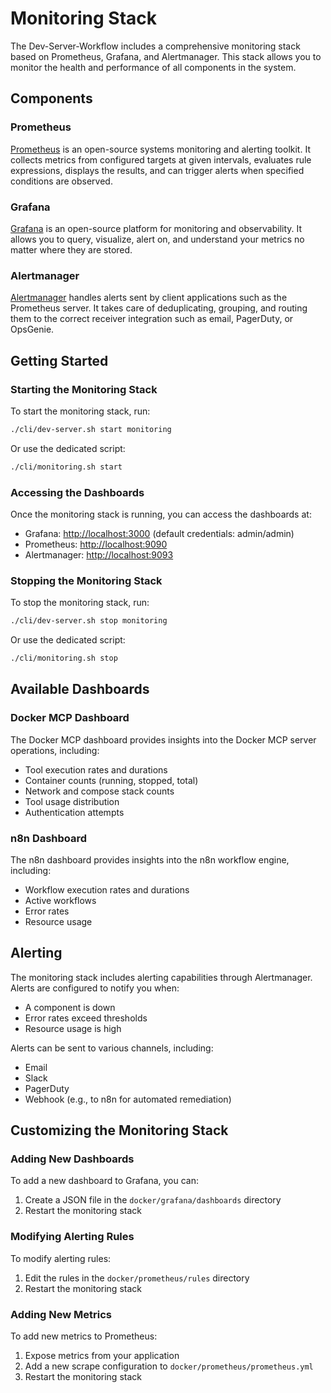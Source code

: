 # Monitoring Stack

The Dev-Server-Workflow includes a comprehensive monitoring stack based on Prometheus, Grafana, and Alertmanager. This stack allows you to monitor the health and performance of all components in the system.

## Components

### Prometheus

[Prometheus](https://prometheus.io/) is an open-source systems monitoring and alerting toolkit. It collects metrics from configured targets at given intervals, evaluates rule expressions, displays the results, and can trigger alerts when specified conditions are observed.

### Grafana

[Grafana](https://grafana.com/) is an open-source platform for monitoring and observability. It allows you to query, visualize, alert on, and understand your metrics no matter where they are stored.

### Alertmanager

[Alertmanager](https://prometheus.io/docs/alerting/latest/alertmanager/) handles alerts sent by client applications such as the Prometheus server. It takes care of deduplicating, grouping, and routing them to the correct receiver integration such as email, PagerDuty, or OpsGenie.

## Getting Started

### Starting the Monitoring Stack

To start the monitoring stack, run:

```bash
./cli/dev-server.sh start monitoring
```

Or use the dedicated script:

```bash
./cli/monitoring.sh start
```

### Accessing the Dashboards

Once the monitoring stack is running, you can access the dashboards at:

- Grafana: [http://localhost:3000](http://localhost:3000) (default credentials: admin/admin)
- Prometheus: [http://localhost:9090](http://localhost:9090)
- Alertmanager: [http://localhost:9093](http://localhost:9093)

### Stopping the Monitoring Stack

To stop the monitoring stack, run:

```bash
./cli/dev-server.sh stop monitoring
```

Or use the dedicated script:

```bash
./cli/monitoring.sh stop
```

## Available Dashboards

### Docker MCP Dashboard

The Docker MCP dashboard provides insights into the Docker MCP server operations, including:

- Tool execution rates and durations
- Container counts (running, stopped, total)
- Network and compose stack counts
- Tool usage distribution
- Authentication attempts

### n8n Dashboard

The n8n dashboard provides insights into the n8n workflow engine, including:

- Workflow execution rates and durations
- Active workflows
- Error rates
- Resource usage

## Alerting

The monitoring stack includes alerting capabilities through Alertmanager. Alerts are configured to notify you when:

- A component is down
- Error rates exceed thresholds
- Resource usage is high

Alerts can be sent to various channels, including:

- Email
- Slack
- PagerDuty
- Webhook (e.g., to n8n for automated remediation)

## Customizing the Monitoring Stack

### Adding New Dashboards

To add a new dashboard to Grafana, you can:

1. Create a JSON file in the `docker/grafana/dashboards` directory
2. Restart the monitoring stack

### Modifying Alerting Rules

To modify alerting rules:

1. Edit the rules in the `docker/prometheus/rules` directory
2. Restart the monitoring stack

### Adding New Metrics

To add new metrics to Prometheus:

1. Expose metrics from your application
2. Add a new scrape configuration to `docker/prometheus/prometheus.yml`
3. Restart the monitoring stack